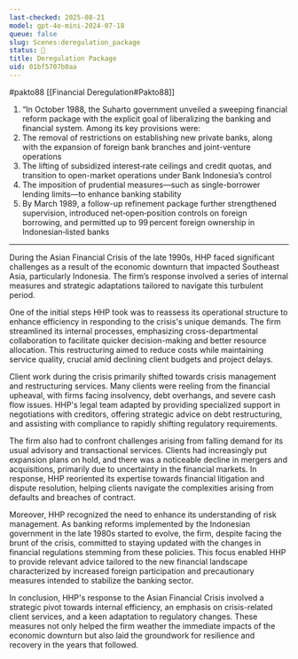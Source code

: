 ```yaml
---
last-checked: 2025-08-21
model: gpt-4o-mini-2024-07-18
queue: false
slug: Scenes:deregulation_package
status: 🤖
title: Deregulation Package
uid: 01bf5707b0aa
---
```


#pakto88
[[Financial Deregulation#Pakto88]]
1. “In October 1988, the Suharto government unveiled a sweeping financial reform package with the explicit goal of liberalizing the banking and financial system. Among its key provisions were:
2. The removal of restrictions on establishing new private banks, along with the expansion of foreign bank branches and joint-venture operations 
3. The lifting of subsidized interest‑rate ceilings and credit quotas, and transition to open-market operations under Bank Indonesia’s control
4. The imposition of prudential measures—such as single-borrower lending limits—to enhance banking stability
5. By March 1989, a follow-up refinement package further strengthened supervision, introduced net‑open‑position controls on foreign borrowing, and permitted up to 99 percent foreign ownership in Indonesian‑listed banks

---
During the Asian Financial Crisis of the late 1990s, HHP faced significant challenges as a result of the economic downturn that impacted Southeast Asia, particularly Indonesia. The firm’s response involved a series of internal measures and strategic adaptations tailored to navigate this turbulent period.

One of the initial steps HHP took was to reassess its operational structure to enhance efficiency in responding to the crisis's unique demands. The firm streamlined its internal processes, emphasizing cross-departmental collaboration to facilitate quicker decision-making and better resource allocation. This restructuring aimed to reduce costs while maintaining service quality, crucial amid declining client budgets and project delays.

Client work during the crisis primarily shifted towards crisis management and restructuring services. Many clients were reeling from the financial upheaval, with firms facing insolvency, debt overhangs, and severe cash flow issues. HHP's legal team adapted by providing specialized support in negotiations with creditors, offering strategic advice on debt restructuring, and assisting with compliance to rapidly shifting regulatory requirements. 

The firm also had to confront challenges arising from falling demand for its usual advisory and transactional services. Clients had increasingly put expansion plans on hold, and there was a noticeable decline in mergers and acquisitions, primarily due to uncertainty in the financial markets. In response, HHP reoriented its expertise towards financial litigation and dispute resolution, helping clients navigate the complexities arising from defaults and breaches of contract.

Moreover, HHP recognized the need to enhance its understanding of risk management. As banking reforms implemented by the Indonesian government in the late 1980s started to evolve, the firm, despite facing the brunt of the crisis, committed to staying updated with the changes in financial regulations stemming from these policies. This focus enabled HHP to provide relevant advice tailored to the new financial landscape characterized by increased foreign participation and precautionary measures intended to stabilize the banking sector.

In conclusion, HHP's response to the Asian Financial Crisis involved a strategic pivot towards internal efficiency, an emphasis on crisis-related client services, and a keen adaptation to regulatory changes. These measures not only helped the firm weather the immediate impacts of the economic downturn but also laid the groundwork for resilience and recovery in the years that followed.